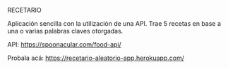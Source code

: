 RECETARIO

Aplicación sencilla con la utilización de una API. Trae 5 recetas en base a una o varias palabras claves otorgadas.

API: https://spoonacular.com/food-api/

Probala acá: https://recetario-aleatorio-app.herokuapp.com/
